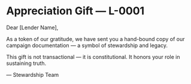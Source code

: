 # Appreciation Gift — L-0001

Dear [Lender Name],

As a token of our gratitude, we have sent you a hand-bound copy of our campaign documentation — a symbol of stewardship and legacy.

This gift is not transactional — it is constitutional. It honors your role in sustaining truth.

— Stewardship Team
